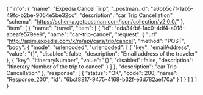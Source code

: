 {
  "info": {
    "name": "Expedia Cancel Trip",
    "_postman_id": "a6bb5c7f-1ab5-49fc-b2be-9054e5be32cc",
    "description": "car Trip Cancellation",
    "schema": "https://schema.getpostman.com/json/collection/v2.0.0/"
  },
  "item": [
    {
      "name": "travel",
      "item": [
        {
          "id": "cda34fbf-1ac0-4df4-a018-abeafe579ee9",
          "name": "car-trip-cancel",
          "request": {
            "url": "http://apim.expedia.com/x/m/api/cars/trip/cancel",
            "method": "POST",
            "body": {
              "mode": "urlencoded",
              "urlencoded": [
                {
                  "key": "emailAddress",
                  "value": "{}",
                  "disabled": false,
                  "description": "Email address of the traveler"
                },
                {
                  "key": "itineraryNumber",
                  "value": "{}",
                  "disabled": false,
                  "description": "Itinerary Number of the trip to cancel"
                }
              ]
            },
            "description": "car Trip Cancellation"
          },
          "response": [
            {
              "status": "OK",
              "code": 200,
              "name": "Response_200",
              "id": "6bcf8817-9475-4168-b32f-e6d782ae170a"
            }
          ]
        }
      ]
    }
  ]
}